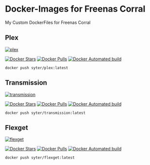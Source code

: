 # Docker-Images for Freenas Corral
My Custom DockerFiles for Freenas Corral

## Plex

[appurl]: https://plex.tv
[![plex](http://the-gadgeteer.com/wp-content/uploads/2015/10/plex-logo-e1446990678679.png)][appurl]

[![Docker Stars](https://img.shields.io/docker/stars/syter/plex.svg)]()
[![Docker Pulls](https://img.shields.io/docker/pulls/syter/plex.svg)]()
[![Docker Automated build](https://img.shields.io/docker/automated/syter/plex.svg)]()

```
docker push syter/plex:latest
```

## Transmission

[appurl]: https://www.transmissionbt.com/
[![transmission](https://raw.githubusercontent.com/linuxserver/docker-templates/master/linuxserver.io/img/transmission.png)][appurl]

[![Docker Stars](https://img.shields.io/docker/stars/syter/transmission.svg)]()
[![Docker Pulls](https://img.shields.io/docker/pulls/syter/transmission.svg)]()
[![Docker Automated build](https://img.shields.io/docker/automated/syter/transmission.svg)]()

```
docker push syter/transmission:latest
```

## Flexget

[appurl]: https://flexget.com/
[![flexget](https://flexget.com/_static/flexget.png)][appurl]

[![Docker Stars](https://img.shields.io/docker/stars/syter/flexget.svg)]()
[![Docker Pulls](https://img.shields.io/docker/pulls/syter/flexget.svg)]()
[![Docker Automated build](https://img.shields.io/docker/automated/syter/flexget.svg)]()

```
docker push syter/flexget:latest
```
